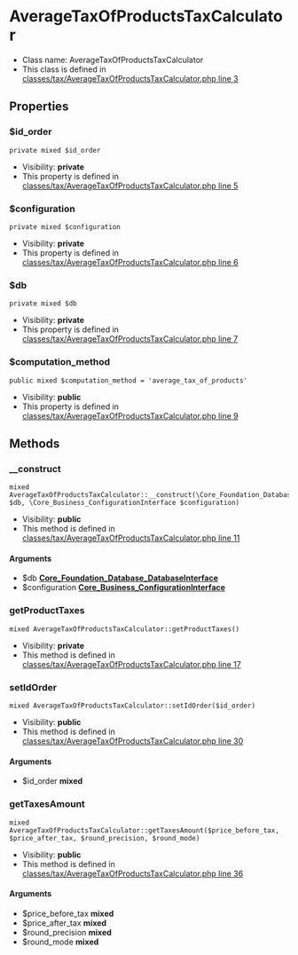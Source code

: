 AverageTaxOfProductsTaxCalculator
===============






* Class name: AverageTaxOfProductsTaxCalculator
* This class is defined in [classes/tax/AverageTaxOfProductsTaxCalculator.php line 3](https://github.com/PrestaShop/PrestaShop/blob/1.6.1.1/classes/tax/AverageTaxOfProductsTaxCalculator.php#L3)





Properties
----------


### $id_order

    private mixed $id_order





* Visibility: **private**
* This property is defined in [classes/tax/AverageTaxOfProductsTaxCalculator.php line 5](https://github.com/PrestaShop/PrestaShop/blob/1.6.1.1/classes/tax/AverageTaxOfProductsTaxCalculator.php#5)


### $configuration

    private mixed $configuration





* Visibility: **private**
* This property is defined in [classes/tax/AverageTaxOfProductsTaxCalculator.php line 6](https://github.com/PrestaShop/PrestaShop/blob/1.6.1.1/classes/tax/AverageTaxOfProductsTaxCalculator.php#6)


### $db

    private mixed $db





* Visibility: **private**
* This property is defined in [classes/tax/AverageTaxOfProductsTaxCalculator.php line 7](https://github.com/PrestaShop/PrestaShop/blob/1.6.1.1/classes/tax/AverageTaxOfProductsTaxCalculator.php#7)


### $computation_method

    public mixed $computation_method = 'average_tax_of_products'





* Visibility: **public**
* This property is defined in [classes/tax/AverageTaxOfProductsTaxCalculator.php line 9](https://github.com/PrestaShop/PrestaShop/blob/1.6.1.1/classes/tax/AverageTaxOfProductsTaxCalculator.php#9)


Methods
-------


### __construct

    mixed AverageTaxOfProductsTaxCalculator::__construct(\Core_Foundation_Database_DatabaseInterface $db, \Core_Business_ConfigurationInterface $configuration)





* Visibility: **public**
* This method is defined in [classes/tax/AverageTaxOfProductsTaxCalculator.php line 11](https://github.com/PrestaShop/PrestaShop/blob/1.6.1.1/classes/tax/AverageTaxOfProductsTaxCalculator.php#11)


#### Arguments
* $db **[Core_Foundation_Database_DatabaseInterface](Core_Foundation_Database_DatabaseInterface)**
* $configuration **[Core_Business_ConfigurationInterface](Core_Business_ConfigurationInterface)**



### getProductTaxes

    mixed AverageTaxOfProductsTaxCalculator::getProductTaxes()





* Visibility: **private**
* This method is defined in [classes/tax/AverageTaxOfProductsTaxCalculator.php line 17](https://github.com/PrestaShop/PrestaShop/blob/1.6.1.1/classes/tax/AverageTaxOfProductsTaxCalculator.php#17)




### setIdOrder

    mixed AverageTaxOfProductsTaxCalculator::setIdOrder($id_order)





* Visibility: **public**
* This method is defined in [classes/tax/AverageTaxOfProductsTaxCalculator.php line 30](https://github.com/PrestaShop/PrestaShop/blob/1.6.1.1/classes/tax/AverageTaxOfProductsTaxCalculator.php#30)


#### Arguments
* $id_order **mixed**



### getTaxesAmount

    mixed AverageTaxOfProductsTaxCalculator::getTaxesAmount($price_before_tax, $price_after_tax, $round_precision, $round_mode)





* Visibility: **public**
* This method is defined in [classes/tax/AverageTaxOfProductsTaxCalculator.php line 36](https://github.com/PrestaShop/PrestaShop/blob/1.6.1.1/classes/tax/AverageTaxOfProductsTaxCalculator.php#36)


#### Arguments
* $price_before_tax **mixed**
* $price_after_tax **mixed**
* $round_precision **mixed**
* $round_mode **mixed**


